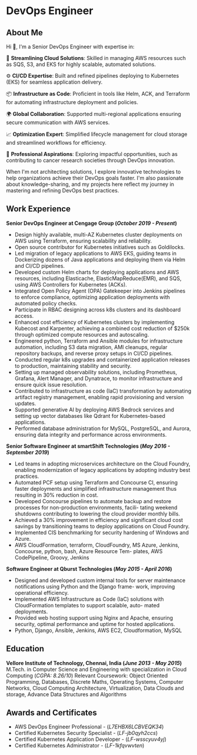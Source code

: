 # DevOps Engineer

## About Me
Hi 👋, I'm a Senior DevOps Engineer with expertise in: 

🚀 **Streamlining Cloud Solutions**: Skilled in managing AWS resources such as SQS, S3, and EKS for highly scalable, automated solutions.

⚙️ **CI/CD Expertise**: Built and refined pipelines deploying to Kubernetes (EKS) for seamless application delivery.

📦 **Infrastructure as Code**: Proficient in tools like Helm, ACK, and Terraform for automating infrastructure deployment and policies.

🌍 **Global Collaboration**: Supported multi-regional applications ensuring secure communication with AWS services.

📈 **Optimization Expert**: Simplified lifecycle management for cloud storage and streamlined workflows for efficiency.

💼 **Professional Aspirations**: Exploring impactful opportunities, such as contributing to cancer research societies through DevOps innovation.

When I'm not architecting solutions, I explore innovative technologies to help organizations achieve their DevOps goals faster. I'm also passionate about knowledge-sharing, and my projects here reflect my journey in mastering and refining DevOps best practices.

## Work Experience
**Senior DevOps Engineer at Cengage Group (_October 2019 - Present_)**
- Design highly available, multi-AZ Kubernetes cluster deployments on AWS using Terraform, ensuring scalability and reliability.
- Open source contributor for Kubernetes initiatives such as Goldilocks.
- Led migration of legacy applications to AWS EKS, guiding teams in Dockerizing dozens of Java applications and deploying them via Helm and CI/CD pipelines.
- Developed custom Helm charts for deploying applications and AWS resources, including Elasticache, ElasticMapReduce(EMR), and SQS, using AWS Controllers for Kubernetes (ACKs).
- Integrated Open Policy Agent (OPA) Gatekeeper into Jenkins pipelines to enforce compliance, optimizing application deployments with automated policy checks.
- Participate in RBAC designing across k8s clusters and its dashboard access.
- Enhanced cost efficiency of Kubernetes clusters by implementing Kubecost and Karpenter, achieving a combined cost reduction of $250k through optimized compute resources and autoscaling.
- Engineered python, Terraform and Ansible modules for infrastructure automation, including S3 data migration, AMI cleanups, regular repository backups, and reverse proxy setups in CI/CD pipelines.
- Conducted regular k8s upgrades and containerized application releases to production, maintaining stability and security.
- Setting up managed observability solutions, including Prometheus, Grafana, Alert Manager, and Dynatrace, to monitor infrastructure and ensure quick issue resolution.
- Contributed to infrastructure as code (IaC) transformation by automating artifact registry management, enabling rapid provisioning and version updates.
- Supported generative AI by deploying AWS Bedrock services and setting up vector databases like Qdrant for Kubernetes-based applications.
- Performed database administration for MySQL, PostgreSQL, and Aurora, ensuring data integrity and performance across environments.

**Senior Software Engineer at smartShift Technologies (_May 2016 - September 2019_)**
- Led teams in adopting microservices architecture on the Cloud Foundry, enabling modernization of legacy applications
by adopting industry best practices.
- Automated PCF setup using Terraform and Concourse CI, ensuring faster deployments and simplified infrastructure
management thus resulting in 30% reduction in cost.
- Developed Concourse pipelines to automate backup and restore processes for non-production environments, facili-
tating weekend shutdowns contributing to lowering the cloud provider monthly bills.
- Achieved a 30% improvement in efficiency and significant cloud cost savings by transitioning teams to deploy
applications on Cloud Foundry.
- Implemented CIS benchmarking for security hardening of Windows and Azure.
- AWS CloudFormation, terraform, CloudFoundry, MS Azure, Jenkins, Concourse, python, bash, Azure Resource Tem-
plates, AWS CodePipeline, Groovy, Jenkins

**Software Engineer at Qburst Technologies (_May 2015 - April 2016_)**
- Designed and developed custom internal tools for server maintenance notifications using Python and the Django frame-
work, improving operational efficiency.
- Implemented AWS Infrastructure as Code (IaC) solutions with CloudFormation templates to support scalable, auto-
mated deployments.
- Provided web hosting support using Nginx and Apache, ensuring security, optimal performance and uptime for hosted
applications.
- Python, Django, Ansible, Jenkins, AWS EC2, Cloudformation, MySQL

## Education
**Vellore Institute of Technology, Chennai, India (_June 2013 - May 2015_)**
M.Tech. in Computer Science and Engineering with specialization in Cloud Computing (_CGPA: 8.26/10_)
Relevant Coursework: Object Oriented Programming, Databases, Discrete Maths, Operating Systems, Computer Networks, Cloud Computing Architecture, Virtualization, Data Clouds and storage, Advance Data Structures and Algorithms

## Awards and Certificates
- AWS DevOps Engineer Professional - (_L7EHBX6LCBVEQK34_)
- Certified Kubernetes Security Specialist - (_LF-jb0qyh2ccs_)
- Certified Kubernetes Application Developer - (_LF-wsscyuv4yj_)
- Certified Kubernetes Administrator - (_LF-1kfqvwvten_)
